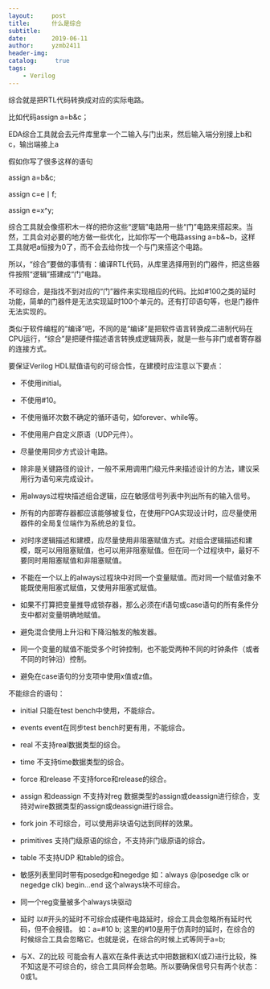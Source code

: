 ```yaml
---
layout:     post
title:      什么是综合
subtitle:   
date:       2019-06-11
author:     yzmb2411
header-img: 
catalog: 	 true
tags:
    - Verilog
---
```

综合就是把RTL代码转换成对应的实际电路。

比如代码assign a=b&c；

EDA综合工具就会去元件库里拿一个二输入与门出来，然后输入端分别接上b和c，输出端接上a

假如你写了很多这样的语句

assign a=b&c;

assign c=e丨f;

assign e=x^y;

综合工具就会像搭积木一样的把你这些“逻辑”电路用一些“门”电路来搭起来。当然，工具会对必要的地方做一些优化，比如你写一个电路assing a=b&~b，这样工具就吧a恒接为0了，而不会去给你找一个与门来搭这个电路。

所以，“综合”要做的事情有：编译RTL代码，从库里选择用到的门器件，把这些器件按照“逻辑”搭建成“门”电路。

不可综合，是指找不到对应的“门”器件来实现相应的代码。比如#100之类的延时功能，简单的门器件是无法实现延时100个单元的。还有打印语句等，也是门器件无法实现的。 

类似于软件编程的“编译”吧，不同的是“编译”是把软件语言转换成二进制代码在CPU运行，“综合”是把硬件描述语言转换成逻辑网表，就是一些与非门或者寄存器的连接方式。

要保证Verilog HDL赋值语句的可综合性，在建模时应注意以下要点：

 - 不使用initial。

 - 不使用#10。

 - 不使用循环次数不确定的循环语句，如forever、while等。

 - 不使用用户自定义原语（UDP元件）。

 - 尽量使用同步方式设计电路。

 - 除非是关键路径的设计，一般不采用调用门级元件来描述设计的方法，建议采用行为语句来完成设计。

 - 用always过程块描述组合逻辑，应在敏感信号列表中列出所有的输入信号。

 - 所有的内部寄存器都应该能够被复位，在使用FPGA实现设计时，应尽量使用器件的全局复位端作为系统总的复位。

 - 对时序逻辑描述和建模，应尽量使用非阻塞赋值方式。对组合逻辑描述和建模，既可以用阻塞赋值，也可以用非阻塞赋值。但在同一个过程块中，最好不要同时用阻塞赋值和非阻塞赋值。

 - 不能在一个以上的always过程块中对同一个变量赋值。而对同一个赋值对象不能既使用阻塞式赋值，又使用非阻塞式赋值。

 - 如果不打算把变量推导成锁存器，那么必须在if语句或case语句的所有条件分支中都对变量明确地赋值。

 - 避免混合使用上升沿和下降沿触发的触发器。

 - 同一个变量的赋值不能受多个时钟控制，也不能受两种不同的时钟条件（或者不同的时钟沿）控制。

 - 避免在case语句的分支项中使用x值或z值。

 不能综合的语句：

 - initial            只能在test bench中使用，不能综合。

 - events             event在同步test bench时更有用，不能综合。

 - real               不支持real数据类型的综合。

 - time               不支持time数据类型的综合。

 - force 和release    不支持force和release的综合。

 - assign 和deassign  不支持对reg 数据类型的assign或deassign进行综合，支持对wire数据类型的assign或deassign进行综合。

 - fork join          不可综合，可以使用非块语句达到同样的效果。

 - primitives         支持门级原语的综合，不支持非门级原语的综合。

 - table              不支持UDP 和table的综合。

 - 敏感列表里同时带有posedge和negedge  如：always @(posedge clk or negedge clk) begin...end   这个always块不可综合。

 - 同一个reg变量被多个always块驱动

 - 延时              以#开头的延时不可综合成硬件电路延时，综合工具会忽略所有延时代码，但不会报错。 如：a=#10 b; 这里的#10是用于仿真时的延时，在综合的时候综合工具会忽略它。也就是说，在综合的时候上式等同于a=b;

 - 与X、Z的比较      可能会有人喜欢在条件表达式中把数据和X(或Z)进行比较，殊不知这是不可综合的，综合工具同样会忽略。所以要确保信号只有两个状态：0或1。
